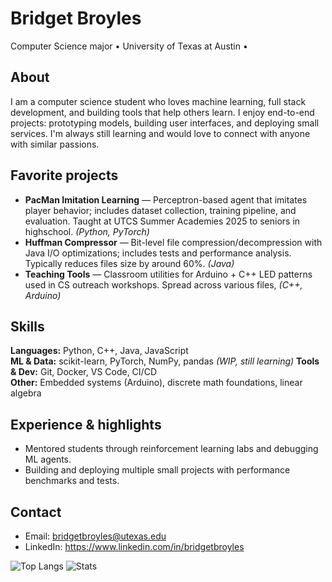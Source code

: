 # Bridget Broyles
Computer Science major • University of Texas at Austin • 

## About
I am a computer science student who loves machine learning, full stack development, and building tools that help others learn. I enjoy end-to-end projects: prototyping models, building user interfaces, and deploying small services. I'm always still learning and would love to connect with anyone with similar passions.

## Favorite projects
- **PacMan Imitation Learning** — Perceptron-based agent that imitates player behavior; includes dataset collection, training pipeline, and evaluation. Taught at UTCS Summer Academies 2025 to seniors in highschool. *(Python, PyTorch)*  
- **Huffman Compressor** — Bit-level file compression/decompression with Java I/O optimizations; includes tests and performance analysis. Typically reduces files size by around 60%. *(Java)*  
- **Teaching Tools** — Classroom utilities for Arduino + C++ LED patterns used in CS outreach workshops. Spread across various files, *(C++, Arduino)*

## Skills
**Languages:** Python, C++, Java, JavaScript  
**ML & Data:** scikit-learn, PyTorch, NumPy, pandas *(WIP, still learning)*
**Tools & Dev:** Git, Docker, VS Code, CI/CD  
**Other:** Embedded systems (Arduino), discrete math foundations, linear algebra

## Experience & highlights
- Mentored students through reinforcement learning labs and debugging ML agents.  
- Building and deploying multiple small projects with performance benchmarks and tests.

## Contact
- Email: bridgetbroyles@utexas.edu  
- LinkedIn: https://www.linkedin.com/in/bridgetbroyles  

![Top Langs](https://github-readme-stats.vercel.app/api/top-langs/?username=bridgetbroyles&layout=compact)
![Stats](https://github-readme-stats.vercel.app/api?username=bridgetbroyles&show_icons=true)
